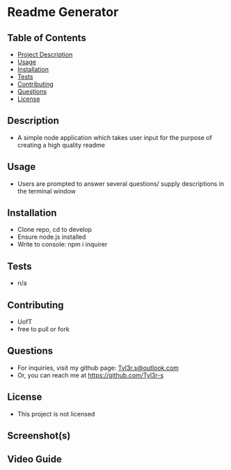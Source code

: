 
# Readme Generator 

## Table of Contents
  - [Project Description](#Description)
  - [Usage](#Usage)
  - [Installation](#Installation)
  - [Tests](#Tests)
  - [Contributing](#Contributing)
  - [Questions](#Questions)
  - [License](#License)

## Description
- A simple node application which takes user input for the purpose of creating a high quality readme

## Usage
- Users are prompted to answer several questions/ supply descriptions in the terminal window

## Installation
- Clone repo, cd to develop
- Ensure node.js installed
- Write to console: npm i inquirer

## Tests
- n/a

## Contributing
- UofT 
- free to pull or fork

## Questions
- For inquiries, visit my github page: Tyl3r.s@outlook.com 
- Or, you can reach me at https://github.com/Tyl3r-s 

## License
- This project is not licensed 

## Screenshot(s)

## Video Guide